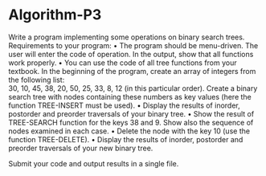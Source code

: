 # Algorithm-P3

Write a program implementing some operations on binary search trees. Requirements to your program:
•	The program should be menu-driven. The user will enter the code of operation. In the output, show that all functions work properly.
•	You can use the code of all tree functions from your textbook. In the beginning of the program, create an array of integers from the following list:	
30, 10, 45, 38, 20, 50, 25, 33, 8, 12 (in this particular order). 
Create a binary search tree with nodes containing these numbers as key values
(here the function  TREE-INSERT must be used).
•	Display the results of inorder, postorder and preorder  traversals of your binary tree.
•	Show the result of TREE-SEARCH function for the keys 38 and 9. Show also the sequence of nodes examined in each case.
•	Delete the node with the key 10 (use the function TREE-DELETE).
•	Display the results of inorder, postorder and preorder  traversals of your new  binary tree.

Submit your code and output results in a single file.
